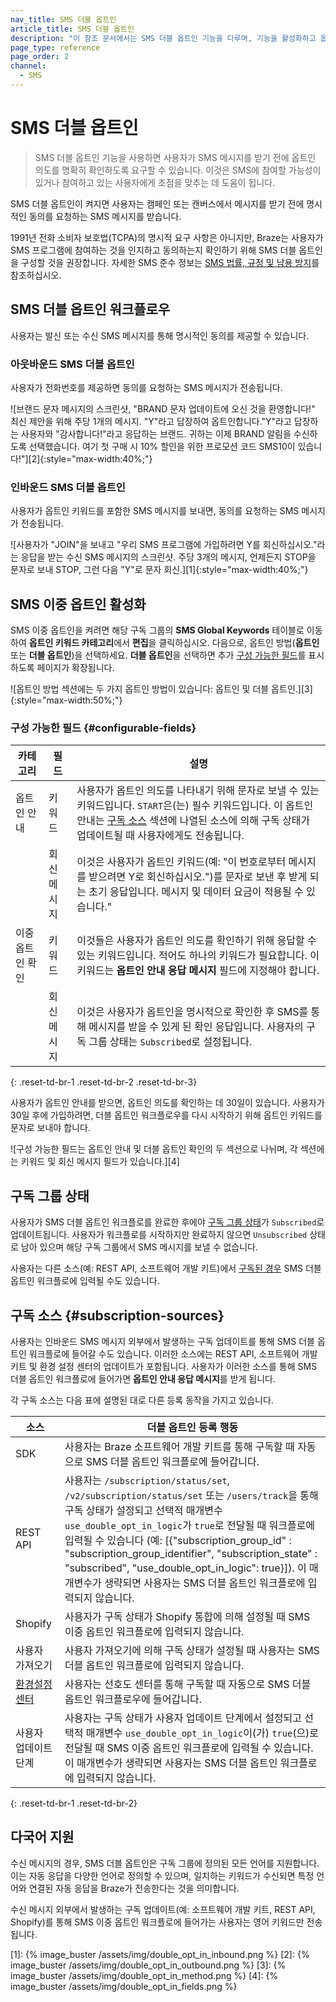```yaml
---
nav_title: SMS 더블 옵트인
article_title: SMS 더블 옵트인
description: "이 참조 문서에서는 SMS 더블 옵트인 기능을 다루며, 기능을 활성화하고 옵트인 키워드 및 응답 메시지를 선택하고, REST API, 소프트웨어 개발 키트 및 환경 설정 센터 업데이트에서 발생하는 구독 업데이트를 통해 사용자를 SMS 더블 옵트인 워크플로에 입력하는 방법을 설명합니다."
page_type: reference
page_order: 2
channel:
  - SMS
---
```


# SMS 더블 옵트인

> SMS 더블 옵트인 기능을 사용하면 사용자가 SMS 메시지를 받기 전에 옵트인 의도를 명확히 확인하도록 요구할 수 있습니다. 이것은 SMS에 참여할 가능성이 있거나 참여하고 있는 사용자에게 초점을 맞추는 데 도움이 됩니다.

SMS 더블 옵트인이 켜지면 사용자는 캠페인 또는 캔버스에서 메시지를 받기 전에 명시적인 동의를 요청하는 SMS 메시지를 받습니다. 

1991년 전화 소비자 보호법(TCPA)의 명시적 요구 사항은 아니지만, Braze는 사용자가 SMS 프로그램에 참여하는 것을 인지하고 동의하는지 확인하기 위해 SMS 더블 옵트인을 구성할 것을 권장합니다. 자세한 SMS 준수 정보는 [SMS 법률, 규정 및 남용 방지]({{site.baseurl}}/user_guide/message_building_by_channel/sms/sms_laws_and_regulations/)를 참조하십시오.

## SMS 더블 옵트인 워크플로우

사용자는 발신 또는 수신 SMS 메시지를 통해 명시적인 동의를 제공할 수 있습니다.

### 아웃바운드 SMS 더블 옵트인

사용자가 전화번호를 제공하면 동의를 요청하는 SMS 메시지가 전송됩니다.

![브랜드 문자 메시지의 스크린샷, "BRAND 문자 업데이트에 오신 것을 환영합니다!" 최신 제안을 위해 주당 1개의 메시지. "Y"라고 답장하여 옵트인합니다."Y"라고 답장하는 사용자와 "감사합니다!"라고 응답하는 브랜드. 귀하는 이제 BRAND 알림을 수신하도록 선택했습니다. 여기 첫 구매 시 10% 할인을 위한 프로모션 코드 SMS10이 있습니다!"][2]{:style="max-width:40%;"}

### 인바운드 SMS 더블 옵트인

사용자가 옵트인 키워드를 포함한 SMS 메시지를 보내면, 동의를 요청하는 SMS 메시지가 전송됩니다.

![사용자가 "JOIN"을 보내고 "우리 SMS 프로그램에 가입하려면 Y를 회신하십시오."라는 응답을 받는 수신 SMS 메시지의 스크린샷. 주당 3개의 메시지, 언제든지 STOP을 문자로 보내 STOP, 그런 다음 "Y"로 문자 회신.][1]{:style="max-width:40%;"}

## SMS 이중 옵트인 활성화

SMS 이중 옵트인을 켜려면 해당 구독 그룹의 **SMS Global Keywords** 테이블로 이동하여 **옵트인 키워드 카테고리**에서 **편집**을 클릭하십시오. 다음으로, 옵트인 방법(**옵트인** 또는 **더블 옵트인**)을 선택하세요. **더블 옵트인**을 선택하면 추가 [구성 가능한 필드](#configurable-fields)를 표시하도록 페이지가 확장됩니다.

![옵트인 방법 섹션에는 두 가지 옵트인 방법이 있습니다: 옵트인 및 더블 옵트인.][3]{:style="max-width:50%;"}

### 구성 가능한 필드 {#configurable-fields}

| 카테고리   |    필드    | 설명   
| ----------- |----------- |---------------- 
| 옵트인 안내 | 키워드 | 사용자가 옵트인 의도를 나타내기 위해 문자로 보낼 수 있는 키워드입니다. `START`은(는) 필수 키워드입니다. 이 옵트인 안내는 [구독 소스](#subscription-sources) 섹션에 나열된 소스에 의해 구독 상태가 업데이트될 때 사용자에게도 전송됩니다.
| | 회신 메시지 | 이것은 사용자가 옵트인 키워드(예: "이 번호로부터 메시지를 받으려면 Y로 회신하십시오.")를 문자로 보낸 후 받게 되는 초기 응답입니다. 메시지 및 데이터 요금이 적용될 수 있습니다."
| 이중 옵트인 확인 | 키워드 | 이것들은 사용자가 옵트인 의도를 확인하기 위해 응답할 수 있는 키워드입니다. 적어도 하나의 키워드가 필요합니다. 이 키워드는 **옵트인 안내 응답 메시지** 필드에 지정해야 합니다.
| | 회신 메시지 | 이것은 사용자가 옵트인을 명시적으로 확인한 후 SMS를 통해 메시지를 받을 수 있게 된 확인 응답입니다. 사용자의 구독 그룹 상태는 `Subscribed`로 설정됩니다.
{: .reset-td-br-1 .reset-td-br-2 .reset-td-br-3}

사용자가 옵트인 안내를 받으면, 옵트인 의도를 확인하는 데 30일이 있습니다. 사용자가 30일 후에 가입하려면, 더블 옵트인 워크플로우를 다시 시작하기 위해 옵트인 키워드를 문자로 보내야 합니다.

![구성 가능한 필드는 옵트인 안내 및 더블 옵트인 확인의 두 섹션으로 나뉘며, 각 섹션에는 키워드 및 회신 메시지 필드가 있습니다.][4]

## 구독 그룹 상태

사용자가 SMS 더블 옵트인 워크플로를 완료한 후에야 [구독 그룹 상태]({{site.baseurl}}/user_guide/message_building_by_channel/sms/sms_subscription_group/)가 `Subscribed`로 업데이트됩니다. 사용자가 워크플로를 시작하지만 완료하지 않으면 `Unsubscribed` 상태로 남아 있으며 해당 구독 그룹에서 SMS 메시지를 보낼 수 없습니다.

사용자는 다른 소스(예: REST API, 소프트웨어 개발 키트)에서 [구독된 경우]({{site.baseurl}}/user_guide/message_building_by_channel/sms/sms_subscription_group#how-users-sms-subscription-groups-get-set) SMS 더블 옵트인 워크플로에 입력될 수도 있습니다.

## 구독 소스 {#subscription-sources}

사용자는 인바운드 SMS 메시지 외부에서 발생하는 구독 업데이트를 통해 SMS 더블 옵트인 워크플로에 들어갈 수도 있습니다. 이러한 소스에는 REST API, 소프트웨어 개발 키트 및 환경 설정 센터의 업데이트가 포함됩니다. 사용자가 이러한 소스를 통해 SMS 더블 옵트인 워크플로에 들어가면 **옵트인 안내 응답 메시지**를 받게 됩니다.

각 구독 소스는 다음 표에 설명된 대로 다른 등록 동작을 가지고 있습니다.

소스    | 더블 옵트인 등록 행동   
----------- | -----------
SDK | 사용자는 Braze 소프트웨어 개발 키트를 통해 구독할 때 자동으로 SMS 더블 옵트인 워크플로에 들어갑니다.
REST API | 사용자는 `/subscription/status/set`, `/v2/subscription/status/set` 또는 `/users/track`을 통해 구독 상태가 설정되고 선택적 매개변수 `use_double_opt_in_logic`가 `true`로 전달될 때 워크플로에 입력될 수 있습니다 (예: [{"subscription_group_id" : "subscription_group_identifier", "subscription_state" : "subscribed", "use_double_opt_in_logic": true}]). 이 매개변수가 생략되면 사용자는 SMS 더블 옵트인 워크플로에 입력되지 않습니다.
Shopify | 사용자가 구독 상태가 Shopify 통합에 의해 설정될 때 SMS 이중 옵트인 워크플로에 입력되지 않습니다.
사용자 가져오기 | 사용자 가져오기에 의해 구독 상태가 설정될 때 사용자는 SMS 더블 옵트인 워크플로에 입력되지 않습니다.
[환경설정 센터]({{site.baseurl}}/user_guide/message_building_by_channel/email/preference_center) | 사용자는 선호도 센터를 통해 구독할 때 자동으로 SMS 더블 옵트인 워크플로우에 들어갑니다.
사용자 업데이트 단계 | 사용자는 구독 상태가 사용자 업데이트 단계에서 설정되고 선택적 매개변수 `use_double_opt_in_logic`이(가) `true`(으)로 전달될 때 SMS 이중 옵트인 워크플로에 입력될 수 있습니다. 이 매개변수가 생략되면 사용자는 SMS 더블 옵트인 워크플로에 입력되지 않습니다.
{: .reset-td-br-1 .reset-td-br-2}

## 다국어 지원
수신 메시지의 경우, SMS 더블 옵트인은 구독 그룹에 정의된 모든 언어를 지원합니다. 이는 자동 응답을 다양한 언어로 정의할 수 있으며, 일치하는 키워드가 수신되면 특정 언어와 연결된 자동 응답을 Braze가 전송한다는 것을 의미합니다.

수신 메시지 외부에서 발생하는 구독 업데이트(예: 소프트웨어 개발 키트, REST API, Shopify)를 통해 SMS 이중 옵트인 워크플로에 들어가는 사용자는 영어 키워드만 전송됩니다.

[1]: {% image_buster /assets/img/double_opt_in_inbound.png %}
[2]: {% image_buster /assets/img/double_opt_in_outbound.png %}
[3]: {% image_buster /assets/img/double_opt_in_method.png %}
[4]: {% image_buster /assets/img/double_opt_in_fields.png %}
